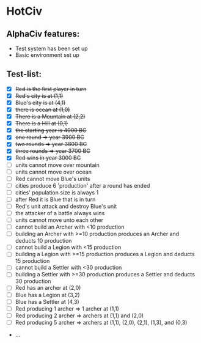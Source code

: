 # HotCiv

## AlphaCiv features:
* Test system has been set up
* Basic environment set up

## Test-list:
* [x] ~~Red is the first player in turn~~
* [x] ~~Red's city is at (1,1)~~
* [x] ~~Blue's city is at (4,1)~~
* [x] ~~there is ocean at (1,0)~~
* [x] ~~There is a Mountain at (2,2)~~
* [x] ~~There is a Hill at (0,1)~~
* [x] ~~the starting year is 4000 BC~~
* [x] ~~one round => year 3900 BC~~
* [x] ~~two rounds => year 3800 BC~~
* [x] ~~three rounds => year 3700 BC~~
* [x] ~~Red wins in year 3000 BC~~
* [ ] units cannot move over mountain
* [ ] units cannot move over ocean
* [ ] Red cannot move Blue's units
* [ ] cities produce 6 'production' after a round has ended
* [ ] cities' population size is always 1
* [ ] after Red it is Blue that is in turn
* [ ] Red's unit attack and destroy Blue's unit
* [ ] the attacker of a battle always wins
* [ ] units cannot move unto each other
* [ ] cannot build an Archer with <10 production
* [ ] building an Archer with >=10 production produces an Archer and deducts 10 production
* [ ] cannot build a Legion with <15 production
* [ ] building a Legion with >=15 production produces a Legion and deducts 15 production
* [ ] cannot build a Settler with <30 production
* [ ] building a Settler with >=30 production produces a Settler and deducts 30 production
* [ ] Red has an archer at (2,0)
* [ ] Blue has a Legion at (3,2)
* [ ] Blue has a Settler at (4,3)
* [ ] Red producing 1 archer => 1 archer at (1,1)
* [ ] Red producing 2 archer => archers at (1,1) and (2,0)
* [ ] Red producing 5 archer => archers at (1,1), (2,0), (2,1), (1,3), and (0,3)
* ...